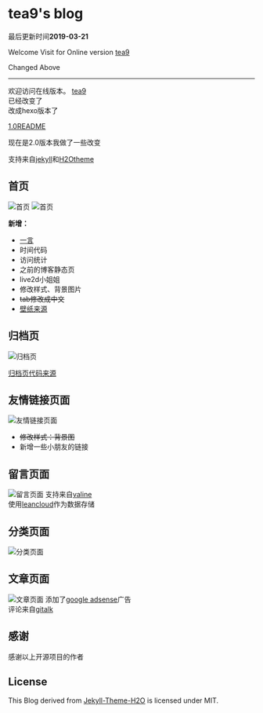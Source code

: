 # tea9's blog

最后更新时间**2019-03-21**


Welcome Visit for Online version [tea9](https://tea9.github.io/v1)

Changed Above  

<!-- If you want to use it. [Please Reference](https://tea9.xyz/2018/09/06/my_blog_explain.html)   -->

---

欢迎访问在线版本。 [tea9](https://tea9.github.io/v1)   
已经改变了  
改成hexo版本了  

<!-- 如果你想使用它。 [请看](https://tea9.xyz/2018/09/06/my_blog_explain.html)   -->

<!-- --- -->

[1.0README](https://github.com/tea9/blog_v2/blob/master/README1.md)

现在是2.0版本我做了一些改变

支持来自[jekyll](https://jekyllrb.com/)和[H2Otheme](https://github.com/kaeyleo/jekyll-theme-H2O)

## 首页
![首页](https://github.com/tea9/blog_v2/blob/master/readme_img/01.png?raw=true)
![首页](https://github.com/tea9/blog_v2/blob/master/readme_img/02.png?raw=true)

**新增：**  
+ [一言](https://hitokoto.cn/)
+ 时间代码
+ 访问统计
+ 之前的博客静态页
+ live2d小姐姐
+ 修改样式、背景图片
+ ~~tab修改成中文~~
+ [壁纸来源](https://github.com/yui540/vtuber-wallpaper)

## 归档页
![归档页](https://github.com/tea9/blog_v2/blob/master/readme_img/03.png?raw=true)

[归档页代码来源](https://github.com/kaeyleo/jekyll-theme-H2O/issues/63)  

## 友情链接页面
![友情链接页面](https://github.com/tea9/blog_v2/blob/master/readme_img/04.png?raw=true)
+ ~~修改样式：背景图~~   
+ 新增一些小朋友的链接  

## 留言页面

![留言页面](https://github.com/tea9/blog_v2/blob/master/readme_img/05.png?raw=true)
支持来自[valine](https://ioliu.cn/2017/add-valine-comments-to-your-blog/)   
使用[leancloud](https://leancloud.cn/)作为数据存储  

## 分类页面
![分类页面](https://github.com/tea9/blog_v2/blob/master/readme_img/06.png?raw=true)

## 文章页面
![文章页面](https://github.com/tea9/blog_v2/blob/master/readme_img/07.png?raw=true)
添加了[google adsense](http://www.google.cn/adsense/start/)广告  
评论来自[gitalk](https://github.com/gitalk/gitalk)

## 感谢
感谢以上开源项目的作者

## License
This Blog derived from [Jekyll-Theme-H2O](https://github.com/kaeyleo/jekyll-theme-H2O) is licensed under MIT.